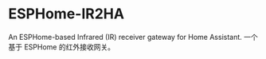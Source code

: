 # ESPHome-IR2HA
An ESPHome-based Infrared (IR) receiver gateway for Home Assistant. 一个基于 ESPHome 的红外接收网关。
